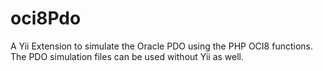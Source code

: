 oci8Pdo
=======

A Yii Extension to simulate the Oracle PDO using the PHP OCI8 functions. The PDO simulation files can be used without Yii as well.